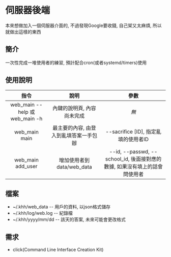 # 伺服器後端

本來想做加入一個伺服器介面的, 不過發現Google要收錢, 自己架又太麻煩, 所以就做出這樣的東西

## 簡介

一次性完成一堆使用者的練習, 預計配合cron(或者systemd/timers)使用

## 使用說明

| 指令 | 說明 | 參數 |
|:----:|:----:|:----:|
| web\_main --help 或 web\_main -h | 內鍵的說明頁, 內容尚未完成 | *無* |
| web\_main main | 最主要的內容, 由登入到亂填答案一手包辦 | --sacrifice [ID], 指定亂填的使用者ID |
| web\_main add\_user | 增加使用者到data/web\_data | --id, --passwd, --school\_id, 後面接對應的數據, 如果沒有填上的話會問使用者 |

## 檔案
 - ~/.khh/web\_data -- 用戶的資料, 以json格式儲存
 - ~/.khh/log/web.log -- 紀錄檔
 - ~/.khh/yyyy/mm/dd -- 該天的答案, 未來可能會更改格式

## 需求
 - click(Command Line Interface Creation Kit)
